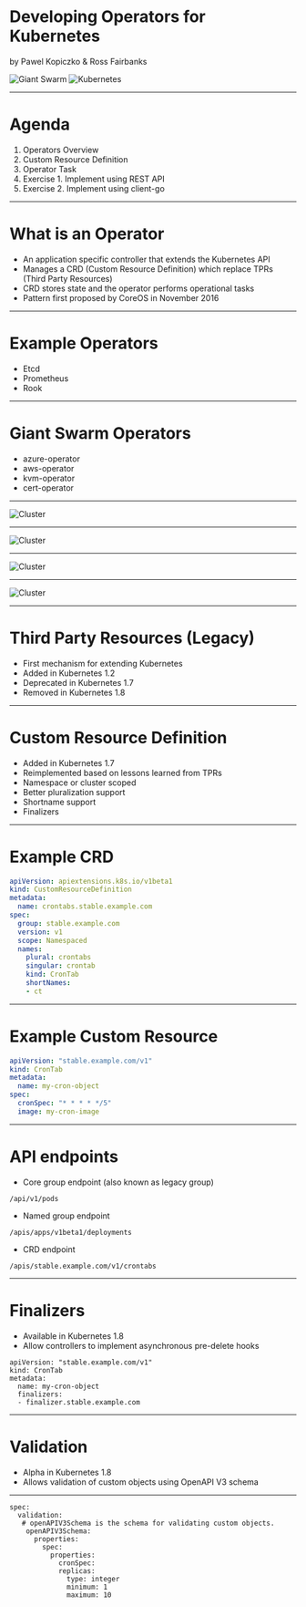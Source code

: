<!-- .slide: class="centered" -->
# Developing Operators for Kubernetes

by Pawel Kopiczko & Ross Fairbanks

![Giant Swarm](/layout/img/giantswarm.png) <!-- .element: style="width: 100px; margin-right: 50px" -->
![Kubernetes](/layout/img/kubernetes.png) <!-- .element: style="width: 90px; position: relative; top: -10px" -->

---

# Agenda

1. Operators Overview
2. Custom Resource Definition
3. Operator Task
4. Exercise 1. Implement using REST API
5. Exercise 2. Implement using client-go

---

# What is an Operator

- An application specific controller that extends the Kubernetes API
- Manages a CRD (Custom Resource Definition) which replace TPRs (Third Party Resources)
- CRD stores state and the operator performs operational tasks
- Pattern first proposed by CoreOS in November 2016

---

# Example Operators

- Etcd
- Prometheus
- Rook

---

# Giant Swarm Operators

- azure-operator
- aws-operator
- kvm-operator
- cert-operator

---

<!-- .slide:  style="text-align: center;" -->
![Cluster](/layout/img/diagrams/kvm-operator/1.png) <!-- .element: style="width: 80%;" -->

---

<!-- .slide:  style="text-align: center;" -->
![Cluster](/layout/img/diagrams/kvm-operator/2.png) <!-- .element: style="width: 80%;" -->

---

<!-- .slide:  style="text-align: center;" -->
![Cluster](/layout/img/diagrams/kvm-operator/3.png) <!-- .element: style="width: 80%;" -->

---

<!-- .slide:  style="text-align: center;" -->
![Cluster](/layout/img/diagrams/kvm-operator/4.png) <!-- .element: style="width: 80%;" -->

---

# Third Party Resources (Legacy)

- First mechanism for extending Kubernetes
- Added in Kubernetes 1.2
- Deprecated in Kubernetes 1.7
- Removed in Kubernetes 1.8

---

# Custom Resource Definition

- Added in Kubernetes 1.7
- Reimplemented based on lessons learned from TPRs
- Namespace or cluster scoped
- Better pluralization support
- Shortname support
- Finalizers

---

# Example CRD

```yaml
apiVersion: apiextensions.k8s.io/v1beta1
kind: CustomResourceDefinition
metadata:
  name: crontabs.stable.example.com
spec:
  group: stable.example.com
  version: v1
  scope: Namespaced
  names:
    plural: crontabs
    singular: crontab
    kind: CronTab
    shortNames:
    - ct
```

---

# Example Custom Resource

```yaml
apiVersion: "stable.example.com/v1"
kind: CronTab
metadata:
  name: my-cron-object
spec:
  cronSpec: "* * * * */5"
  image: my-cron-image
```

---

# API endpoints

- Core group endpoint (also known as legacy group)

```
/api/v1/pods
```

- Named group endpoint

```
/apis/apps/v1beta1/deployments
```

- CRD endpoint

```
/apis/stable.example.com/v1/crontabs
```

---

# Finalizers

- Available in Kubernetes 1.8
- Allow controllers to implement asynchronous pre-delete hooks

```
apiVersion: "stable.example.com/v1"
kind: CronTab
metadata:
  name: my-cron-object
  finalizers:
  - finalizer.stable.example.com
```

---

# Validation

- Alpha in Kubernetes 1.8
- Allows validation of custom objects using OpenAPI V3 schema

---

```
spec:
  validation:
   # openAPIV3Schema is the schema for validating custom objects.
    openAPIV3Schema:
      properties:
        spec:
          properties:
            cronSpec:
            replicas:
              type: integer
              minimum: 1
              maximum: 10
```
